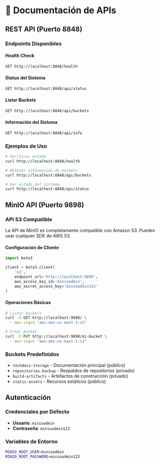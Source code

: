 # 🔌 Documentación de APIs

## REST API (Puerto 8848)

### Endpoints Disponibles

#### Health Check
```bash
GET http://localhost:8848/health
```

#### Status del Sistema
```bash
GET http://localhost:8848/api/status
```

#### Listar Buckets
```bash
GET http://localhost:8848/api/buckets
```

#### Información del Sistema
```bash
GET http://localhost:8848/api/info
```

### Ejemplos de Uso

```bash
# Verificar estado
curl http://localhost:8848/health

# Obtener información de buckets
curl http://localhost:8848/api/buckets

# Ver estado del sistema
curl http://localhost:8848/api/status
```

## MinIO API (Puerto 9898)

### API S3 Compatible

La API de MinIO es completamente compatible con Amazon S3. Puedes usar cualquier SDK de AWS S3.

#### Configuración de Cliente

```python
import boto3

client = boto3.client(
    's3',
    endpoint_url='http://localhost:9898',
    aws_access_key_id='minioadmin',
    aws_secret_access_key='minioadmin123'
)
```

#### Operaciones Básicas

```bash
# Listar buckets
curl -X GET http://localhost:9898/ \
  --aws-sigv4 "aws:amz:us-east-1:s3"

# Crear bucket
curl -X PUT http://localhost:9898/mi-bucket \
  --aws-sigv4 "aws:amz:us-east-1:s3"
```

### Buckets Predefinidos

- `techdocs-storage` - Documentación principal (público)
- `repositories-backup` - Respaldos de repositorios (privado)
- `build-artifacts` - Artefactos de construcción (privado)
- `static-assets` - Recursos estáticos (público)

## Autenticación

### Credenciales por Defecto
- **Usuario**: `minioadmin`
- **Contraseña**: `minioadmin123`

### Variables de Entorno
```bash
MINIO_ROOT_USER=minioadmin
MINIO_ROOT_PASSWORD=minioadmin123
```
